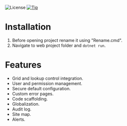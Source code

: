 ![License](https://img.shields.io/badge/license-MIT-green.svg?style=plastic)
[![Tip](https://img.shields.io/badge/tip-paypal-blue.svg?style=plastic&logo=paypal)](https://www.paypal.com/cgi-bin/webscr?cmd=_s-xclick&hosted_button_id=CGQTQRG8AADYE&source=url)

# Installation
1. Before opening project rename it using "Rename.cmd".
2. Navigate to web project folder and `dotnet run`.

# Features
- Grid and lookup control integration.
- User and permission management.
- Secure default configuration.
- Custom error pages.
- Code scaffolding.
- Globalization.
- Audit log.
- Site map.
- Alerts.
